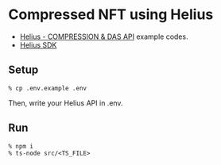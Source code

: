 # Compressed NFT using Helius
- [Helius - COMPRESSION & DAS API](https://docs.helius.dev/compression-and-das-api/what-is-compression-on-solana) example codes.
- [Helius SDK](https://github.com/helius-labs/helius-sdk)

## Setup
```
% cp .env.example .env
```

Then, write your Helius API in .env.

## Run
```
% npm i
% ts-node src/<TS_FILE>
```